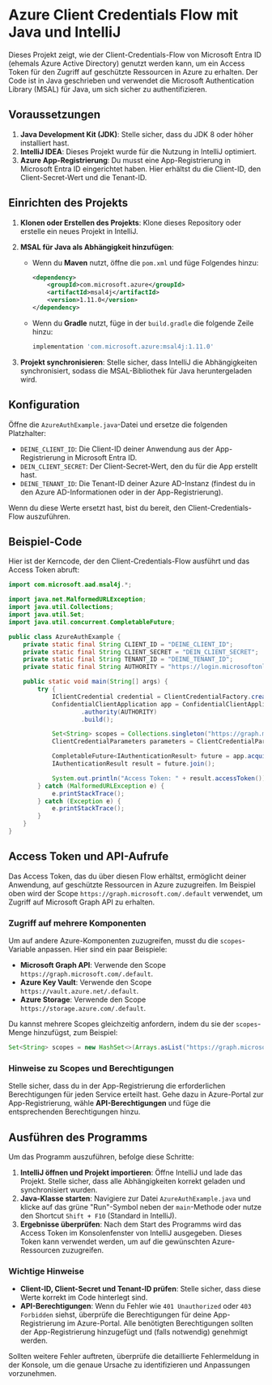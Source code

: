 
# Azure Client Credentials Flow mit Java und IntelliJ

Dieses Projekt zeigt, wie der Client-Credentials-Flow von Microsoft Entra ID (ehemals Azure Active Directory) genutzt werden kann, um ein Access Token für den Zugriff auf geschützte Ressourcen in Azure zu erhalten. Der Code ist in Java geschrieben und verwendet die Microsoft Authentication Library (MSAL) für Java, um sich sicher zu authentifizieren.

## Voraussetzungen

1. **Java Development Kit (JDK)**: Stelle sicher, dass du JDK 8 oder höher installiert hast.
2. **IntelliJ IDEA**: Dieses Projekt wurde für die Nutzung in IntelliJ optimiert.
3. **Azure App-Registrierung**: Du musst eine App-Registrierung in Microsoft Entra ID eingerichtet haben. Hier erhältst du die Client-ID, den Client-Secret-Wert und die Tenant-ID.

## Einrichten des Projekts

1. **Klonen oder Erstellen des Projekts**: Klone dieses Repository oder erstelle ein neues Projekt in IntelliJ.
2. **MSAL für Java als Abhängigkeit hinzufügen**:
   - Wenn du **Maven** nutzt, öffne die `pom.xml` und füge Folgendes hinzu:
     ```xml
     <dependency>
         <groupId>com.microsoft.azure</groupId>
         <artifactId>msal4j</artifactId>
         <version>1.11.0</version>
     </dependency>
     ```
   - Wenn du **Gradle** nutzt, füge in der `build.gradle` die folgende Zeile hinzu:
     ```groovy
     implementation 'com.microsoft.azure:msal4j:1.11.0'
     ```

3. **Projekt synchronisieren**: Stelle sicher, dass IntelliJ die Abhängigkeiten synchronisiert, sodass die MSAL-Bibliothek für Java heruntergeladen wird.

## Konfiguration

Öffne die `AzureAuthExample.java`-Datei und ersetze die folgenden Platzhalter:

- `DEINE_CLIENT_ID`: Die Client-ID deiner Anwendung aus der App-Registrierung in Microsoft Entra ID.
- `DEIN_CLIENT_SECRET`: Der Client-Secret-Wert, den du für die App erstellt hast.
- `DEINE_TENANT_ID`: Die Tenant-ID deiner Azure AD-Instanz (findest du in den Azure AD-Informationen oder in der App-Registrierung).

Wenn du diese Werte ersetzt hast, bist du bereit, den Client-Credentials-Flow auszuführen.

## Beispiel-Code

Hier ist der Kerncode, der den Client-Credentials-Flow ausführt und das Access Token abruft:

```java
import com.microsoft.aad.msal4j.*;

import java.net.MalformedURLException;
import java.util.Collections;
import java.util.Set;
import java.util.concurrent.CompletableFuture;

public class AzureAuthExample {
    private static final String CLIENT_ID = "DEINE_CLIENT_ID";
    private static final String CLIENT_SECRET = "DEIN_CLIENT_SECRET";
    private static final String TENANT_ID = "DEINE_TENANT_ID";
    private static final String AUTHORITY = "https://login.microsoftonline.com/" + TENANT_ID;

    public static void main(String[] args) {
        try {
            IClientCredential credential = ClientCredentialFactory.createFromSecret(CLIENT_SECRET);
            ConfidentialClientApplication app = ConfidentialClientApplication.builder(CLIENT_ID, credential)
                    .authority(AUTHORITY)
                    .build();

            Set<String> scopes = Collections.singleton("https://graph.microsoft.com/.default");
            ClientCredentialParameters parameters = ClientCredentialParameters.builder(scopes).build();

            CompletableFuture<IAuthenticationResult> future = app.acquireToken(parameters);
            IAuthenticationResult result = future.join();

            System.out.println("Access Token: " + result.accessToken());
        } catch (MalformedURLException e) {
            e.printStackTrace();
        } catch (Exception e) {
            e.printStackTrace();
        }
    }
}
```

## Access Token und API-Aufrufe

Das Access Token, das du über diesen Flow erhältst, ermöglicht deiner Anwendung, auf geschützte Ressourcen in Azure zuzugreifen. Im Beispiel oben wird der Scope `https://graph.microsoft.com/.default` verwendet, um Zugriff auf Microsoft Graph API zu erhalten.

### Zugriff auf mehrere Komponenten

Um auf andere Azure-Komponenten zuzugreifen, musst du die `scopes`-Variable anpassen. Hier sind ein paar Beispiele:

- **Microsoft Graph API**: Verwende den Scope `https://graph.microsoft.com/.default`.
- **Azure Key Vault**: Verwende den Scope `https://vault.azure.net/.default`.
- **Azure Storage**: Verwende den Scope `https://storage.azure.com/.default`.

Du kannst mehrere Scopes gleichzeitig anfordern, indem du sie der `scopes`-Menge hinzufügst, zum Beispiel:

```java
Set<String> scopes = new HashSet<>(Arrays.asList("https://graph.microsoft.com/.default", "https://vault.azure.net/.default"));
```

### Hinweise zu Scopes und Berechtigungen

Stelle sicher, dass du in der App-Registrierung die erforderlichen Berechtigungen für jeden Service erteilt hast. Gehe dazu in Azure-Portal zur App-Registrierung, wähle **API-Berechtigungen** und füge die entsprechenden Berechtigungen hinzu. 

## Ausführen des Programms

Um das Programm auszuführen, befolge diese Schritte:

1. **IntelliJ öffnen und Projekt importieren**: Öffne IntelliJ und lade das Projekt. Stelle sicher, dass alle Abhängigkeiten korrekt geladen und synchronisiert wurden.
2. **Java-Klasse starten**: Navigiere zur Datei `AzureAuthExample.java` und klicke auf das grüne "Run"-Symbol neben der `main`-Methode oder nutze den Shortcut `Shift + F10` (Standard in IntelliJ).
3. **Ergebnisse überprüfen**: Nach dem Start des Programms wird das Access Token im Konsolenfenster von IntelliJ ausgegeben. Dieses Token kann verwendet werden, um auf die gewünschten Azure-Ressourcen zuzugreifen.

### Wichtige Hinweise

- **Client-ID, Client-Secret und Tenant-ID prüfen**: Stelle sicher, dass diese Werte korrekt im Code hinterlegt sind.
- **API-Berechtigungen**: Wenn du Fehler wie `401 Unauthorized` oder `403 Forbidden` siehst, überprüfe die Berechtigungen für deine App-Registrierung im Azure-Portal. Alle benötigten Berechtigungen sollten der App-Registrierung hinzugefügt und (falls notwendig) genehmigt werden.

Sollten weitere Fehler auftreten, überprüfe die detaillierte Fehlermeldung in der Konsole, um die genaue Ursache zu identifizieren und Anpassungen vorzunehmen.
